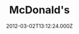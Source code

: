 ---
date: 2012-03-02T13:12:24.000Z
title: McDonald's
latitude: 52.47463869791785
longitude: 1.5464259862843592
url: https://www.mcdonalds.com
category: checkin
---